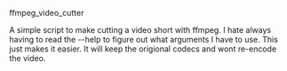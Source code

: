 ffmpeg_video_cutter

A simple script to make cutting a video short with ffmpeg. I hate always having to read the --help to figure out what arguments I have to use. 
This just makes it easier. It will keep the origional codecs and wont re-encode the video. 

